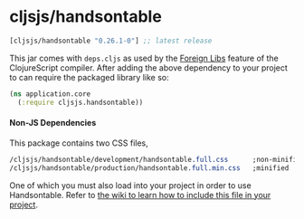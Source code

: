 # cljsjs/handsontable

[](dependency)
```clojure
[cljsjs/handsontable "0.26.1-0"] ;; latest release
```
[](/dependency)

This jar comes with `deps.cljs` as used by the [Foreign Libs][flibs] feature
of the ClojureScript compiler. After adding the above dependency to your project
to can require the packaged library like so:

```clojure
(ns application.core
  (:require cljsjs.handsontable))
```

[flibs]: https://github.com/clojure/clojurescript/wiki/Packaging-Foreign-Dependencies

#### Non-JS Dependencies
This package contains two CSS files, 

```css
/cljsjs/handsontable/development/handsontable.full.css      ;non-minified
/cljsjs/handsontable/production/handsontable.full.min.css   ;minified
```

     
One of which you must also load into your project in order to use Handsontable. 
Refer to [the wiki to learn how to include this file in your project](https://github.com/cljsjs/packages/wiki/Non-JS-Assets).
